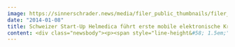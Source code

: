 ```yaml
---
image: https://sinnerschrader.news/media/filer_public_thumbnails/filer_public/21/69/2169642d-1ab2-45d8-9de3-093939b38ce1/varfoldersdjk8pxf42x64d8fxslz8jcc8fc0000gnttmpxw5bof__480x288_q85_crop_subsampling-2_upscale.jpg
date: "2014-01-08"
title: Schweizer Start-Up Helmedica führt erste mobile elektronische Krankengeschichte ein
content: <div class="newsbody"><p><span style="line-height&#58; 1.5em;">Die Nutzung von mobilen Geräten und Mobile Technologien in Krankenhäusern und Arztpraxen gewinnen immer mehr an Bedeutung.</span><span style="line-height&#58; 1.5em;"></span><span style="line-height&#58; 1.5em;">Das innovative Start-up „helmedica“ aus Winterthur entwickelt die erste mobile elektronische Krankengeschichte „rockethealth“ für die Dokumentation, Verwaltung von Patienteninformationen und die praktische ärztliche Tätigkeit. Darüber hinaus wird die Dokumentation auf Basis eines medizinisch validierten Leitpfads für Anamnese ermöglicht. Die Zeitersparnis kann bis zu sieben Stunden pro Woche bei der ärztlichen Dokumentation ermöglichen.</span></p><p>SinnerSchrader Mobile unterstützte bei der technischen Entwicklung.</p><p>Start in der Schweiz und in Deutschland Ende 2013.</p><p><a href="http&#58;//www.helmedica.com" target="_blank">www.helmedica.com</a></p><p><strong>Kontakt SinnerSchrader Mobile</strong><br/>SinnerSchrader AG<br/>Benjamin Nickel<br/>Head of Corporate Communications<br/>+49 40 398855-542<br/>benjamin.nickel@sinnerschrader.com</p><p></p><p><strong></strong></p></div>
---
```

